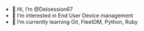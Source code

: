 - 👋 Hi, I’m @Deloession67
- 👀 I’m interested in End User Device management
- 🌱 I’m currently learning Git, FleetDM, Python, Ruby

<!---
Deloession67/Deloession67 is a ✨ special ✨ repository because its `README.md` (this file) appears on your GitHub profile.
You can click the Preview link to take a look at your changes.
--->

